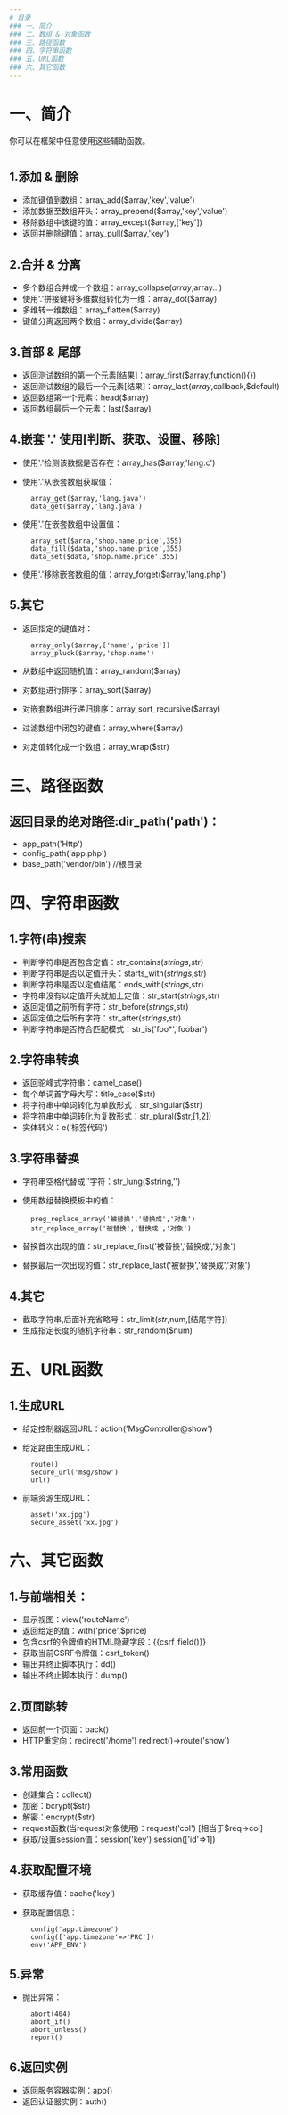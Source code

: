 ```yaml
---
# 目录
### 一、简介
### 二、数组 & 对象函数
### 三、路径函数
### 四、字符串函数
### 五、URL函数
### 六、其它函数
---
```



# 一、简介

你可以在框架中任意使用这些辅助函数。

# 

## 1.添加 & 删除
- 添加键值到数组：array_add($array,'key','value')
- 添加数据至数组开头：array_prepend($array,'key','value')
- 移除数组中该键的值：array_except($array,['key'])
- 返回并删除键值：array_pull($array,'key')

## 2.合并 & 分离
- 多个数组合并成一个数组：array_collapse($array,$array...)
- 使用'.'拼接键将多维数组转化为一维：array_dot($array)
- 多维转一维数组：array_flatten($array)
- 键值分离返回两个数组：array_divide($array)


## 3.首部 & 尾部
- 返回测试数组的第一个元素[结果]：array_first($array,function(){})
- 返回测试数组的最后一个元素[结果]：array_last($array,$callback,$default)
- 返回数组第一个元素：head($array)
- 返回数组最后一个元素：last($array)


## 4.嵌套 '.' 使用[判断、获取、设置、移除]
- 使用'.'检测该数据是否存在：array_has($array,'lang.c')
- 使用'.'从嵌套数组获取值：  

		array_get($array,'lang.java') 
		data_get($array,'lang.java')

- 使用'.'在嵌套数组中设置值：

		array_set($arra,'shop.name.price',355)
		data_fill($data,'shop.name.price',355)
		data_set($data,'shop.name.price',355)

- 使用'.'移除嵌套数组的值：array_forget($array,'lang.php')


## 5.其它
- 返回指定的键值对：
		
		array_only($array,['name','price'])
		array_pluck($array,'shop.name')

- 从数组中返回随机值：array_random($array)
- 对数组进行排序：array_sort($array)
- 对嵌套数组进行递归排序：array_sort_recursive($array)
- 过滤数组中闭包的键值：array_where($array)
- 对定值转化成一个数组：array_wrap($str)

# 三、路径函数

## 返回目录的绝对路径:dir_path('path')：
- app_path('Http') 
- config_path('app.php') 
- base_path('vendor/bin') //根目录

# 四、字符串函数

## 1.字符(串)搜索
- 判断字符串是否包含定值：str_contains($strings,$str)
- 判断字符串是否以定值开头：starts_with($strings,$str)
- 判断字符串是否以定值结尾：ends_with($strings,$str)
- 字符串没有以定值开头就加上定值：str_start($strings,$str)
- 返回定值之前所有字符：str_before($strings,$str)
- 返回定值之后所有字符：str_after($strings,$str)
- 判断字符串是否符合匹配模式：str_is('foo*','foobar')  


## 2.字符串转换
- 返回驼峰式字符串：camel_case()
- 每个单词首字母大写：title_case($str)
- 将字符串中单词转化为单数形式：str_singular($str)
- 将字符串中单词转化为复数形式：str_plural($str,[1,2])
- 实体转义：e('标签代码')


## 3.字符串替换
- 字符串空格代替成''字符：str_lung($string,'')
- 使用数组替换模板中的值：

		preg_replace_array('被替换','替换成','对象')
		str_replace_array('被替换','替换成','对象')

- 替换首次出现的值：str_replace_first('被替换','替换成','对象')
- 替换最后一次出现的值：str_replace_last('被替换','替换成','对象')

## 4.其它
- 截取字符串,后面补充省略号：str_limit($str,$num,[结尾字符])
- 生成指定长度的随机字符串：str_random($num)

# 五、URL函数
## 1.生成URL
- 给定控制器返回URL：action('MsgController@show')
- 给定路由生成URL：

		route() 
		secure_url('msg/show') 
		url()

- 前端资源生成URL：

		asset('xx.jpg') 
		secure_asset('xx.jpg')

# 六、其它函数

## 1.与前端相关：
- 显示视图：view('routeName')
- 返回给定的值：with('price',$price)
- 包含csrf的令牌值的HTML隐藏字段：{{csrf_field()}}
- 获取当前CSRF令牌值：csrf_token()
- 输出并终止脚本执行：dd()
- 输出不终止脚本执行：dump()

## 2.页面跳转
- 返回前一个页面：back()
- HTTP重定向：redirect('/home') redirect()->route('show')

## 3.常用函数
- 创建集合：collect()
- 加密：bcrypt($str)
- 解密：encrypt($str)
- request函数(当request对象使用)：request('col') [相当于$req->col]
- 获取/设置session值：session('key') session(['id'=>1])

## 4.获取配置环境
- 获取缓存值：cache('key')
- 获取配置信息：

		config('app.timezone') 
		config(['app.timezone'=>'PRC'])
		env('APP_ENV')

## 5.异常
- 抛出异常：

		abort(404) 
		abort_if() 
		abort_unless() 
		report()

## 6.返回实例
- 返回服务容器实例：app()
- 返回认证器实例：auth()
